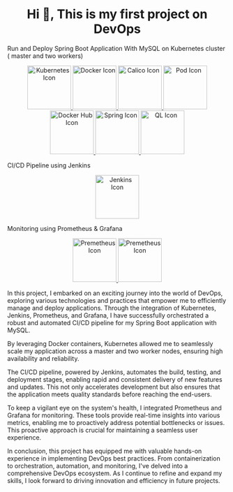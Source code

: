 <h1 align="center">Hi 👋, This is my first project on DevOps</h1>
Run and Deploy Spring Boot Application With MySQL on Kubernetes cluster ( master and two workers) 

<p align="center">
    <a href="https://github.com/NadineMili/Devops/assets/80693299/e584a850-e522-478d-97b3-513cd70b702b">
    <img src="https://images.squarespace-cdn.com/content/v1/5bc48e00a9ab951efbd3baa2/e524d077-40c1-4bea-be41-11af3dcdaa22/kubernetes.png" alt="Kubernetes Icon" width="100" height="100">
  </a>
  <a href="https://github.com/NadineMili/Devops/assets/80693299/2c6ba948-cb4f-420a-bdc7-d76d340ddf36">
    <img src="https://github.com/NadineMili/Devops/assets/80693299/2c6ba948-cb4f-420a-bdc7-d76d340ddf36" alt="Docker Icon" width="100" height="100">
  </a>
  <a href="https://github.com/NadineMili/Devops/assets/80693299/7486fa5f-92d8-4492-8b81-b476c2ecdfee">
    <img src="https://github.com/NadineMili/Devops/assets/80693299/7486fa5f-92d8-4492-8b81-b476c2ecdfee" alt="Calico Icon" width="100" height="100">
  </a>
  <a href="https://github.com/NadineMili/Devops/assets/80693299/80b8cc4c-e5b1-4bdc-b99a-fceb0cd83a2c">
    <img src="https://github.com/NadineMili/Devops/assets/80693299/80b8cc4c-e5b1-4bdc-b99a-fceb0cd83a2c" alt="Pod Icon" width="100" height="100">
  </a>
  <a href="https://github.com/NadineMili/Devops/assets/80693299/f5cbb0cd-0b9d-4666-8e65-e6f5760859b6">
    <img src="https://github.com/NadineMili/Devops/assets/80693299/f5cbb0cd-0b9d-4666-8e65-e6f5760859b6" alt="Docker Hub Icon" width="100" height="100">
  </a>
  <a href="https://github.com/NadineMili/Devops/assets/80693299/39ea787f-c913-4fd8-9413-4e19b5aa2364">
    <img src="https://github.com/NadineMili/Devops/assets/80693299/39ea787f-c913-4fd8-9413-4e19b5aa2364" alt="Spring Icon" width="100" height="100">
  </a>
  <a href="https://github.com/NadineMili/Devops/assets/80693299/efe8c64b-244e-429a-baea-2c0989b57c46">
    <img src="https://github.com/NadineMili/Devops/assets/80693299/efe8c64b-244e-429a-baea-2c0989b57c46" alt="QL Icon" width="100" height="100">
  </a>
</p>

CI/CD Pipeline using Jenkins
<p align="center">
  <a href="https://github.com/NadineMili/Devops/assets/80693299/bb8032ed-19ce-4c77-bf81-a2f8709c89ba">
    <img src="https://github.com/NadineMili/Devops/assets/80693299/bb8032ed-19ce-4c77-bf81-a2f8709c89ba" alt="Jenkins Icon" width="100" height="100">
  </a>
  </p>

Monitoring using Prometheus & Grafana
<p align="center">
  <a href="https://github.com/NadineMili/Devops/assets/80693299/c88b7142-632d-44e6-aadd-f0f193c958fa">
    <img src="https://github.com/NadineMili/Devops/assets/80693299/c88b7142-632d-44e6-aadd-f0f193c958fa" alt="Premetheus Icon" width="100" height="100">
  </a>
    <a href="https://github.com/NadineMili/Devops/assets/80693299/7ee58494-2cc7-4aae-91b4-bcd5ffc73122">
    <img src="https://github.com/NadineMili/Devops/assets/80693299/7ee58494-2cc7-4aae-91b4-bcd5ffc73122" alt="Premetheus Icon" width="100" height="100">
  </a>
  </p>
<a align="center"></a>

<p>In this project, I embarked on an exciting journey into the world of DevOps, exploring various technologies and practices that empower me to efficiently manage and deploy applications. Through the integration of Kubernetes, Jenkins, Prometheus, and Grafana, I have successfully orchestrated a robust and automated CI/CD pipeline for my Spring Boot application with MySQL.

By leveraging Docker containers, Kubernetes allowed me to seamlessly scale my application across a master and two worker nodes, ensuring high availability and reliability.

The CI/CD pipeline, powered by Jenkins, automates the build, testing, and deployment stages, enabling rapid and consistent delivery of new features and updates. This not only accelerates development but also ensures that the application meets quality standards before reaching the end-users.

To keep a vigilant eye on the system's health, I integrated Prometheus and Grafana for monitoring. These tools provide real-time insights into various metrics, enabling me to proactively address potential bottlenecks or issues. This proactive approach is crucial for maintaining a seamless user experience.

In conclusion, this project has equipped me with valuable hands-on experience in implementing DevOps best practices. From containerization to orchestration, automation, and monitoring, I've delved into a comprehensive DevOps ecosystem. As I continue to refine and expand my skills, I look forward to driving innovation and efficiency in future projects. </p>
